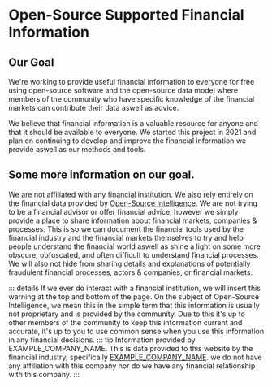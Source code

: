 # Open-Source Supported Financial Information

## Our Goal

We're working to provide useful financial information to everyone for free using open-source software and the open-source data model where members of the community who have specific knowledge of the financial markets can contribute their data aswell as advice.

We believe that financial information is a valuable resource for anyone and that it should be available to everyone. We started this project in 2021 and plan on continuing to develop and improve the financial information we provide aswell as our methods and tools.

## Some more information on our goal.

We are not affiliated with any financial institution. We also rely entirely on the financial data provided by [Open-Source Intelligence](https://en.wikipedia.org/wiki/Open-source_intelligence). We are not trying to be a financial advisor or offer financial advice, however we simply provide a place to share information about financial markets, companies & processes. This is so we can document the financial tools used by the financial industry and the financial markets themselves to try and help people understand the financial world aswell as shine a light on some more obscure, obfuscated, and often difficult to understand financial processes. We will also not hide from sharing details and explanations of potentially fraudulent financial processes, actors & companies, or financial markets.

::: details
If we ever do interact with a financial institution, we will insert this warning at the top and bottom of the page. On the subject of Open-Source Intelligence, we mean this in the simple term that this information is usually not proprietary and is provided by the community. Due to this it's up to other members of the community to keep this information current and accurate, it's up to you to use common sense when you use this information in any financial decisions.
::: tip Information provided by EXAMPLE_COMPANY_NAME.
This is data provided to this website by the financial industry, specifically [EXAMPLE_COMPANY_NAME](/corporation/EXAMPLE_COMPANY_NAME). we do not have any affiliation with this company nor do we have any financial relationship with this company.
:::

